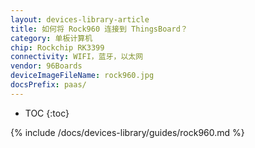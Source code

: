 ```yaml
---
layout: devices-library-article
title: 如何将 Rock960 连接到 ThingsBoard？
category: 单板计算机
chip: Rockchip RK3399
connectivity: WIFI，蓝牙，以太网
vendor: 96Boards
deviceImageFileName: rock960.jpg
docsPrefix: paas/
---
```



* TOC
{:toc}

{% include /docs/devices-library/guides/rock960.md %}